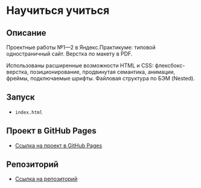 # Научиться учиться

## Описание

Проектные работы №1—2 в Яндекс.Практикуме: типовой одностраничный сайт. Верстка по макету в PDF.

Использованы расширенные возможности HTML и CSS: флексбокс-верстка, позиционирование, продвинутая семантика, анимации, фреймы, подключаемые шрифты. Файловая структура по БЭМ (Nested).

## Запуск

* `index.html`

## Проект в GitHub Pages

* [Ссылка на проект в GitHub Pages](https://d-ogarkov.github.io/how-to-learn/)

## Репозиторий

* [Ссылка на репозиторий](https://github.com/d-ogarkov/how-to-learn)
